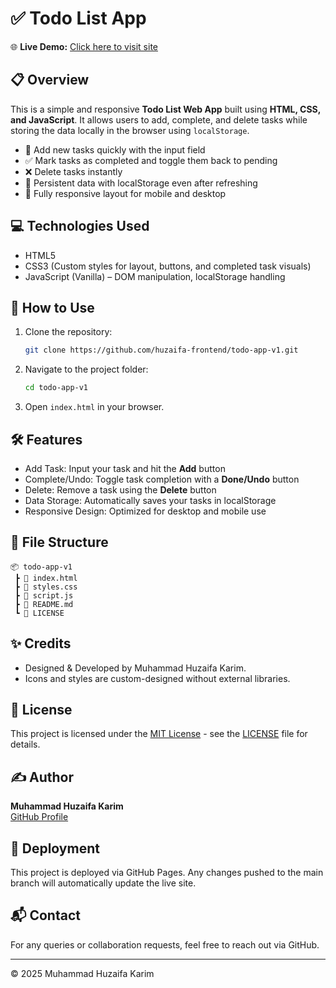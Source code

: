 # ✅ Todo List App

🌐 **Live Demo:** [Click here to visit site](https://huzaifa-frontend.github.io/todo-app-v1/)

## 📋 Overview

This is a simple and responsive **Todo List Web App** built using **HTML, CSS, and JavaScript**. It allows users to add, complete, and delete tasks while storing the data locally in the browser using `localStorage`.

- 📝 Add new tasks quickly with the input field
- ✅ Mark tasks as completed and toggle them back to pending
- ❌ Delete tasks instantly
- 💾 Persistent data with localStorage even after refreshing
- 📱 Fully responsive layout for mobile and desktop

## 💻 Technologies Used

- HTML5
- CSS3 (Custom styles for layout, buttons, and completed task visuals)
- JavaScript (Vanilla) – DOM manipulation, localStorage handling

## 🚀 How to Use

1. Clone the repository:
   ```bash
   git clone https://github.com/huzaifa-frontend/todo-app-v1.git
   ```
2. Navigate to the project folder:
   ```bash
   cd todo-app-v1
   ```
3. Open `index.html` in your browser.

## 🛠️ Features

- Add Task: Input your task and hit the **Add** button
- Complete/Undo: Toggle task completion with a **Done/Undo** button
- Delete: Remove a task using the **Delete** button
- Data Storage: Automatically saves your tasks in localStorage
- Responsive Design: Optimized for desktop and mobile use

## 📁 File Structure

```
📦 todo-app-v1
 ┣ 📄 index.html
 ┣ 📄 styles.css
 ┣ 📄 script.js
 ┣ 📄 README.md
 ┗ 📄 LICENSE
```

## ✨ Credits

- Designed & Developed by Muhammad Huzaifa Karim.
- Icons and styles are custom-designed without external libraries.

## 📄 License

This project is licensed under the [MIT License](LICENSE) - see the [LICENSE](LICENSE) file for details.

## ✍️ Author

**Muhammad Huzaifa Karim**  
[GitHub Profile](https://github.com/huzaifakarim1)

## 🔄 Deployment

This project is deployed via GitHub Pages. Any changes pushed to the main branch will automatically update the live site.

## 📬 Contact

For any queries or collaboration requests, feel free to reach out via GitHub.

---

© 2025 Muhammad Huzaifa Karim
